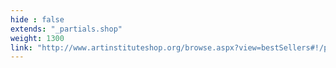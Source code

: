 ```yaml
---
hide : false
extends: "_partials.shop"
weight: 1300
link: "http://www.artinstituteshop.org/browse.aspx?view=bestSellers#!/products"
---
```

